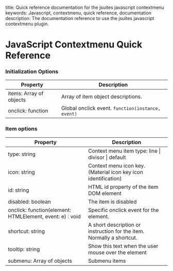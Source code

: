 title: Quick reference documentation for the jsuites javascript contextmenu
keywords: Javascript, contextmenu, quick reference, documentation
description: The documentation reference to use the jsuites javascript contextmenu plugin.

JavaScript Contextmenu Quick Reference
======================



### Initialization Options

| Property                | Description                                       |
|-------------------------|---------------------------------------------------|
| items: Array of objects | Array of item object descriptions.                |
| onclick: function       | Global onclick event. `function(instance, event)` |


### Item options

| Property                                                 | Description                                                           |
|----------------------------------------------------------|-----------------------------------------------------------------------|
| type: string                                             | Context menu item type: line \| divisor \| default                    |
| icon: string                                             | Context menu icon key. (Material icon key icon identification)        |
| id: string                                               | HTML id property of the item DOM element                              |
| disabled: boolean                                        | The item is disabled                                                  |
| onclick: function(element: HTMLElement, event: e) : void | Specific onclick event for the element.                               |
| shortcut: string                                         | A short description or instruction for the item. Normally a shortcut. |
| tooltip: string                                          | Show this text when the user mouse over the element                   |
| submenu: Array of objects                                | Submenu items                                                         |
